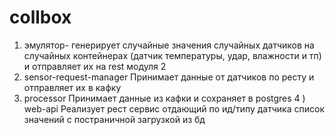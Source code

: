 # collbox

1) эмулятор- генерирует  случайные значения случайных датчиков на случайных контейнерах (датчик температуры, удар, влажности и тп) и отправляет их на rest модуля 2
2) sensor-request-manager
Принимает данные от датчиков по ресту и отправляет их в кафку
3) processor 
Принимает данные из кафки и сохраняет в postgres
4 ) web-api 
Реализует рест сервис отдающий по ид/типу датчика список значений с постраничной загрузкой из бд
